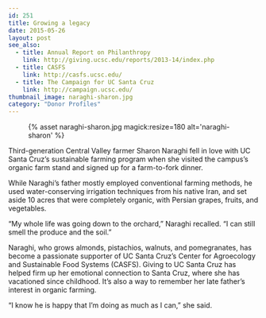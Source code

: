 ```yaml
---
id: 251
title: Growing a legacy
date: 2015-05-26
layout: post
see_also:
  - title: Annual Report on Philanthropy
    link: http://giving.ucsc.edu/reports/2013-14/index.php
  - title: CASFS
    link: http://casfs.ucsc.edu/
  - title: The Campaign for UC Santa Cruz
    link: http://campaign.ucsc.edu/
thumbnail_image: naraghi-sharon.jpg
category: "Donor Profiles"
---
```

<figure class="inline-image right">
{% asset naraghi-sharon.jpg magick:resize=180 alt='naraghi-sharon' %}
<figcaption></figcaption></figure>

Third-generation Central Valley farmer Sharon Naraghi fell in love with UC Santa Cruz&#8217;s sustainable farming program when she visited the campus&#8217;s organic farm stand and signed up for a farm-to-fork dinner.

While Naraghi&#8217;s father mostly employed conventional farming methods, he used water-conserving irrigation techniques from his native Iran, and set aside 10 acres that were completely organic, with Persian grapes, fruits, and vegetables.

&#8220;My whole life was going down to the orchard,&#8221; Naraghi recalled. &#8220;I can still smell the produce and the soil.&#8221;

Naraghi, who grows almonds, pistachios, walnuts, and pomegranates, has become a passionate supporter of UC Santa Cruz&#8217;s Center for Agroecology and Sustainable Food Systems (CASFS). Giving to UC Santa Cruz has helped firm up her emotional connection to Santa Cruz, where she has vacationed since childhood. It&#8217;s also a way to remember her late father&#8217;s interest in organic farming.

&#8220;I know he is happy that I&#8217;m doing as much as I can,&#8221; she said.
